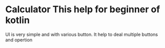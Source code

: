 # Calculator This help for beginner of kotlin
UI is very simple and with various button.
It help to deal multiple buttons and opertion
